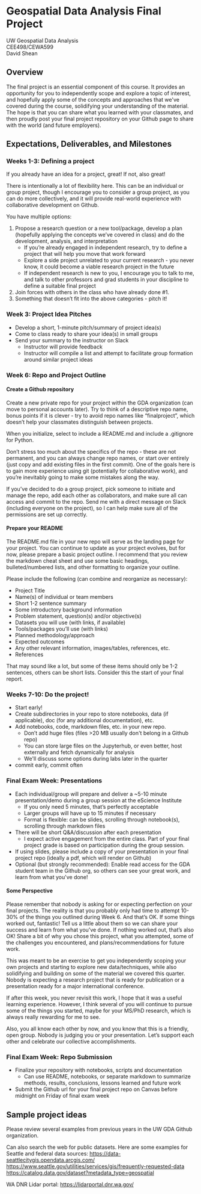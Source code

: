 # Geospatial Data Analysis Final Project

UW Geospatial Data Analysis  
CEE498/CEWA599  
David Shean  

## Overview
The final project is an essential component of this course. It provides an opportunity for you to independently scope and explore a topic of interest, and hopefully apply some of the concepts and approaches that we've covered during the course, solidifying your understanding of the material. The hope is that you can share what you learned with your classmates, and then proudly post your final project repository on your Github page to share with the world (and future employers).

## Expectations, Deliverables, and Milestones
### Weeks 1-3: Defining a project
If you already have an idea for a project, great! If not, also great!

There is intentionally a lot of flexibility here. This can be an individual or group project, though I encourage you to consider a group project, as you can do more collectively, and it will provide real-world experience with collaborative development on Github. 

You have multiple options:
1. Propose a research question or a new tool/package, develop a plan (hopefully applying the concepts we’ve covered in class) and do the development, analysis, and interpretation
    * If you’re already engaged in independent research, try to define a project that will help you move that work forward
    * Explore a side project unrelated to your current research - you never know, it could become a viable research project in the future
    * If independent research is new to you, I encourage you to talk to me, and talk to other professors and grad students in your discipline to define a suitable final project
2. Join forces with others in the class who have already done #1.
3. Something that doesn’t fit into the above categories - pitch it!

### Week 3: Project Idea Pitches
* Develop a short, 1-minute pitch/summary of project idea(s)
* Come to class ready to share your idea(s) in small groups
* Send your summary to the instructor on Slack
    * Instructor will provide feedback
    * Instructor will compile a list and attempt to facilitate group formation around similar project ideas

### Week 6: Repo and Project Outline 
#### Create a Github repository
Create a new private repo for your project within the GDA organization (can move to personal accounts later). Try to think of a descriptive repo name, bonus points if it is clever - try to avoid repo names like “finalproject”, which doesn’t help your classmates distinguish between projects.

When you initialize, select to include a README.md and include a .gitignore for Python.

Don’t stress too much about the specifics of the repo - these are not permanent, and you can always change repo names, or start over entirely (just copy and add existing files in the first commit). One of the goals here is to gain more experience using git (potentially for collaborative work), and you’re inevitably going to make some mistakes along the way.

If you’ve decided to do a group project, pick someone to initiate and manage the repo, add each other as collaborators, and make sure all can access and commit to the repo. Send me with a direct message on Slack (including everyone on the project), so I can help make sure all of the permissions are set up correctly. 

#### Prepare your README
The README.md file in your new repo will serve as the landing page for your project. You can continue to update as your project evolves, but for now, please prepare a basic project outline. I recommend that you review the markdown cheat sheet and use some basic headings, bulleted/numbered lists, and other formatting to organize your outline.

Please include the following (can combine and reorganize as necessary):
- Project Title
- Name(s) of individual or team members
- Short 1-2 sentence summary
- Some introductory background information
- Problem statement, question(s) and/or objective(s)
- Datasets you will use (with links, if available)
- Tools/packages you’ll use (with links)
- Planned methodology/approach
- Expected outcomes
- Any other relevant information, images/tables, references, etc.
- References

That may sound like a lot, but some of these items should only be 1-2 sentences, others can be short lists. Consider this the start of your final report.

### Weeks 7-10: Do the project!
* Start early!
* Create subdirectories in your repo to store notebooks, data (if applicable), doc (for any additional documentation), etc.
* Add notebooks, code, markdown files, etc. in your new repo.
    * Don’t add huge files (files >20 MB usually don't belong in a Github repo)
    * You can store large files on the Jupyterhub, or even better, host externally and fetch dynamically for analysis
    * We'll discuss some options during labs later in the quarter
* commit early, commit often

### Final Exam Week: Presentations
* Each individual/group will prepare and deliver a ~5-10 minute presentation/demo during a group session at the eScience Institute
    * If you only need 5 minutes, that’s perfectly acceptable
    * Larger groups will have up to 15 minutes if necessary
    * Format is flexible: can be slides, scrolling through notebook(s), scrolling through markdown files
* There will be short Q&A/discussion after each presentation
    * I expect active engagement from the entire class. Part of your final project grade is based on participation during the group session.
* If using slides, please include a copy of your presentation in your final project repo (ideally a pdf, which will render on Github)
* Optional (but strongly recommended): Enable read access for the GDA student team in the Github org, so others can see your great work, and learn from what you've done!

#### Some Perspective

Please remember that nobody is asking for or expecting perfection on your final projects. The reality is that you probably only had time to attempt 10-30% of the things you outlined during Week 6. And that’s OK. If some things worked out, fantastic! Tell us a little about them so we can share your success and learn from what you’ve done. If nothing worked out, that’s also OK! Share a bit of why you chose this project, what you attempted, some of the challenges you encountered, and plans/recommendations for future work.

This was meant to be an exercise to get you independently scoping your own projects and starting to explore new data/techniques, while also solidifying and building on some of the material we covered this quarter. Nobody is expecting a research project that is ready for publication or a presentation ready for a major international conference.

If after this week, you never revisit this work, I hope that it was a useful learning experience. However, I think several of you will continue to pursue some of the things you started, maybe for your MS/PhD research, which is always really rewarding for me to see.

Also, you all know each other by now, and you know that this is a friendly, open group. Nobody is judging you or your presentation. Let’s support each other and celebrate our collective accomplishments.

### Final Exam Week: Repo Submission
* Finalize your repository with notebooks, scripts and documentation
    * Can use README, notebooks, or separate markdown to summarize methods, results, conclusions, lessons learned and future work
* Submit the Github url for your final project repo on Canvas before midnight on Friday of final exam week

## Sample project ideas
Please review several examples from previous years in the UW GDA Github organization.

Can also search the web for public datasets. Here are some examples for Seattle and federal data sources:
https://data-seattlecitygis.opendata.arcgis.com/
https://www.seattle.gov/utilities/services/gis/frequently-requested-data
https://catalog.data.gov/dataset?metadata_type=geospatial

WA DNR Lidar portal: https://lidarportal.dnr.wa.gov/
